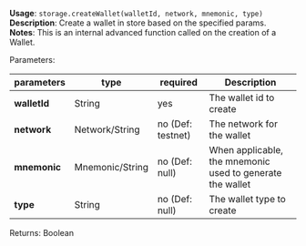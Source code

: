 **Usage**: `storage.createWallet(walletId, network, mnemonic, type)`  
**Description**: Create a wallet in store based on the specified params.  
**Notes**: This is an internal advanced function called on the creation of a Wallet.

Parameters:

| parameters   | type            | required          | Description                                               |
| ------------ | --------------- | ----------------- | --------------------------------------------------------- |
| **walletId** | String          | yes               | The wallet id to create                                   |
| **network**  | Network/String  | no (Def: testnet) | The network for the wallet                                |
| **mnemonic** | Mnemonic/String | no (Def: null)    | When applicable, the mnemonic used to generate the wallet |
| **type**     | String          | no (Def: null)    | The wallet type to create                                 |

Returns: Boolean
